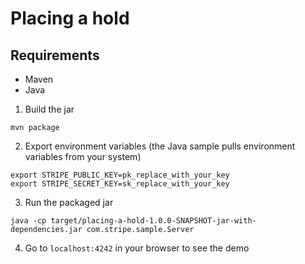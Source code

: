 # Placing a hold

## Requirements
* Maven
* Java

1. Build the jar
```
mvn package
```

2. Export environment variables
(the Java sample pulls environment variables from your system)

```
export STRIPE_PUBLIC_KEY=pk_replace_with_your_key
export STRIPE_SECRET_KEY=sk_replace_with_your_key
```

3. Run the packaged jar
```
java -cp target/placing-a-hold-1.0.0-SNAPSHOT-jar-with-dependencies.jar com.stripe.sample.Server
```

4. Go to `localhost:4242` in your browser to see the demo
